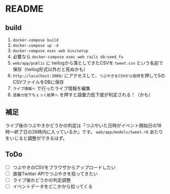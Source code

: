 # README

## build

1. `docker-compose build`
2. `docker-compose up -d`
3. `docker-compose exec web bin/setup`
4. 必要なら `docker-compose exec web rails db:seed_fu`
5. `web/app/public` に twilogから落としてきたCSVを `tweet.csv` という名前で保存（twilog形式以外だと死ぬかも）
6. `http://localhost:3000/` にアクセスして、`つぶやきをCSVから取得`を押して5のCSVファイルをDBに保存
7. `ライブ情報へ` で行ったライブ情報を編集
8. `語彙力低下ちぇっく結果へ` を押すと語彙力低下度が判定される！（かも）

## 補足

ライブ後のつぶやきかどうかの判定は「つぶやいた日時がイベント開始日の18時〜終了日の26時内に入っているか」です。
`web/app/models/tweet.rb` あたりをいじると調整ができるはず。

## ToDo

- [ ] つぶやきのCSVをブラウザからアップロードしたい
- [ ] 直接Twitter APIでつぶやきを拾ってきたい
- [ ] ライブ後かどうかの判定調整
- [ ] イベントデータをどこかから拾ってくる
